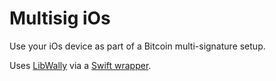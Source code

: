 # Multisig iOs

Use your iOs device as part of a Bitcoin multi-signature setup.

Uses [LibWally](https://github.com/ElementsProject/libwally-core) via a
[Swift wrapper](https://github.com/blockchain/libwally-swift).

